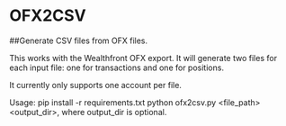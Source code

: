 # OFX2CSV
##Generate CSV files from OFX files. 

This works with the Wealthfront OFX export. It will generate two files for each input file: one for transactions and one for positions. 

It currently only supports one account per file.

Usage: 
    pip install -r requirements.txt
    python ofx2csv.py <file_path> <output_dir>, where output_dir is optional.